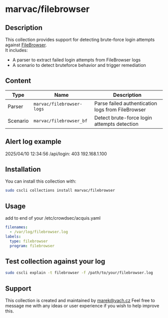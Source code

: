 # marvac/filebrowser

## Description

This collection provides support for detecting brute-force login attempts against [FileBrowser](https://filebrowser.org/).  
It includes:
- A parser to extract failed login attempts from FileBrowser logs
- A scenario to detect bruteforce behavior and trigger remediation

## Content

| Type     | Name                               | Description                               |
|----------|------------------------------------|-------------------------------------------|
| Parser   | `marvac/filebrowser-logs`   | Parse failed authentication logs from FileBrowser |
| Scenario | `marvac/filebrowser_bf`     | Detect brute-force login attempts detection       |

## Alert log example
2025/04/10 12:34:56 /api/login: 403 192.168.1.100 <nil>

## Installation
You can install this collection with:

```bash
sudo cscli collections install marvac/filebrowser
```

## Usage
add to end of your /etc/crowdsec/acquis.yaml
```yaml
filenames:
  - /var/log/filebrowser.log
labels:
  type: filebrowser
  program: filebrowser
```

## Test collection against your log
```bash
sudo cscli explain -t filebrowser -f /path/to/your/filebrowser.log
```

## Support

This collection is created and maintained by marek@vach.cz Feel free to message me with any ideas or user experience if you wish to help improve this.



